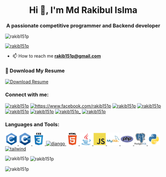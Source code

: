 <h1 align="center">Hi 👋, I'm Md Rakibul Islma</h1>
<h3 align="center">A passionate competitive programmer and Backend developer</h3>

<p align="left"> <img src="https://komarev.com/ghpvc/?username=rakib151p&label=Profile%20views&color=0e75b6&style=flat" alt="rakib151p" /> </p>

<p align="left"> <a href="https://github.com/ryo-ma/github-profile-trophy"><img src="https://github-profile-trophy.vercel.app/?username=rakib151p" alt="rakib151p" /></a> </p>

- 📫 How to reach me **rakib151p@gmail.com**

### 📄 Download My Resume
[![Download Resume](https://img.shields.io/badge/Resume-Download-blue?style=for-the-badge&logo=google-drive)](https://drive.google.com/uc?export=download&id=10jCLPqdmANwcRPfYCO9-NAO2K9ZkbIt0)

<h3 align="left">Connect with me:</h3>
<p align="left">
<a href="https://linkedin.com/in/rakib151p" target="blank"><img align="center" src="https://raw.githubusercontent.com/rahuldkjain/github-profile-readme-generator/master/src/images/icons/Social/linked-in-alt.svg" alt="rakib151p" height="30" width="40" /></a>
<a href="https://fb.com/rakib151p" target="blank"><img align="center" src="https://raw.githubusercontent.com/rahuldkjain/github-profile-readme-generator/master/src/images/icons/Social/facebook.svg" alt="https://www.facebook.com/rakib151p" height="30" width="40" /></a>
<a href="https://hashnode.com/rakib151p" target="blank"><img align="center" src="https://raw.githubusercontent.com/rahuldkjain/github-profile-readme-generator/master/src/images/icons/Social/hashnode.svg" alt="rakib151p" height="30" width="40" /></a>
<a href="https://www.codechef.com/users/rakib151p" target="blank"><img align="center" src="https://cdn.jsdelivr.net/npm/simple-icons@3.1.0/icons/codechef.svg" alt="rakib151p" height="30" width="40" /></a>
<a href="https://www.hackerrank.com/rakib151p" target="blank"><img align="center" src="https://raw.githubusercontent.com/rahuldkjain/github-profile-readme-generator/master/src/images/icons/Social/hackerrank.svg" alt="rakib151p" height="30" width="40" /></a>
<a href="https://codeforces.com/profile/rakib151p" target="blank"><img align="center" src="https://raw.githubusercontent.com/rahuldkjain/github-profile-readme-generator/master/src/images/icons/Social/codeforces.svg" alt="rakib151p" height="30" width="40" /></a>
<a href="https://www.leetcode.com/rakib151p_" target="blank"><img align="center" src="https://raw.githubusercontent.com/rahuldkjain/github-profile-readme-generator/master/src/images/icons/Social/leet-code.svg" alt="rakib151p_" height="30" width="40" /></a>
<a href="https://www.hackerearth.com/rakib151p" target="blank"><img align="center" src="https://raw.githubusercontent.com/rahuldkjain/github-profile-readme-generator/master/src/images/icons/Social/hackerearth.svg" alt="rakib151p" height="30" width="40" /></a>
</p>

<h3 align="left">Languages and Tools:</h3>
<p align="left"> <a href="https://www.cprogramming.com/" target="_blank" rel="noreferrer"> <img src="https://raw.githubusercontent.com/devicons/devicon/master/icons/c/c-original.svg" alt="c" width="40" height="40"/> </a> <a href="https://www.w3schools.com/cpp/" target="_blank" rel="noreferrer"> <img src="https://raw.githubusercontent.com/devicons/devicon/master/icons/cplusplus/cplusplus-original.svg" alt="cplusplus" width="40" height="40"/> </a> <a href="https://www.w3schools.com/css/" target="_blank" rel="noreferrer"> <img src="https://raw.githubusercontent.com/devicons/devicon/master/icons/css3/css3-original-wordmark.svg" alt="css3" width="40" height="40"/> </a> <a href="https://www.djangoproject.com/" target="_blank" rel="noreferrer"> <img src="https://cdn.worldvectorlogo.com/logos/django.svg" alt="django" width="40" height="40"/> </a> <a href="https://www.w3.org/html/" target="_blank" rel="noreferrer"> <img src="https://raw.githubusercontent.com/devicons/devicon/master/icons/html5/html5-original-wordmark.svg" alt="html5" width="40" height="40"/> </a> <a href="https://www.java.com" target="_blank" rel="noreferrer"> <img src="https://raw.githubusercontent.com/devicons/devicon/master/icons/java/java-original.svg" alt="java" width="40" height="40"/> </a> <a href="https://developer.mozilla.org/en-US/docs/Web/JavaScript" target="_blank" rel="noreferrer"> <img src="https://raw.githubusercontent.com/devicons/devicon/master/icons/javascript/javascript-original.svg" alt="javascript" width="40" height="40"/> </a> <a href="https://www.mysql.com/" target="_blank" rel="noreferrer"> <img src="https://raw.githubusercontent.com/devicons/devicon/master/icons/mysql/mysql-original-wordmark.svg" alt="mysql" width="40" height="40"/> </a> <a href="https://www.php.net" target="_blank" rel="noreferrer"> <img src="https://raw.githubusercontent.com/devicons/devicon/master/icons/php/php-original.svg" alt="php" width="40" height="40"/> </a> <a href="https://www.postgresql.org" target="_blank" rel="noreferrer"> <img src="https://raw.githubusercontent.com/devicons/devicon/master/icons/postgresql/postgresql-original-wordmark.svg" alt="postgresql" width="40" height="40"/> </a> <a href="https://www.python.org" target="_blank" rel="noreferrer"> <img src="https://raw.githubusercontent.com/devicons/devicon/master/icons/python/python-original.svg" alt="python" width="40" height="40"/> </a> <a href="https://tailwindcss.com/" target="_blank" rel="noreferrer"> <img src="https://www.vectorlogo.zone/logos/tailwindcss/tailwindcss-icon.svg" alt="tailwind" width="40" height="40"/> </a> </p>

<p><img align="left" src="https://github-readme-stats.vercel.app/api/top-langs?username=rakib151p&show_icons=true&locale=en&layout=compact" alt="rakib151p" /></p>

<p>&nbsp;<img align="center" src="https://github-readme-stats.vercel.app/api?username=rakib151p&show_icons=true&locale=en" alt="rakib151p" /></p>

<p><img align="center" src="https://github-readme-streak-stats.herokuapp.com/?user=rakib151p&" alt="rakib151p" /></p>
